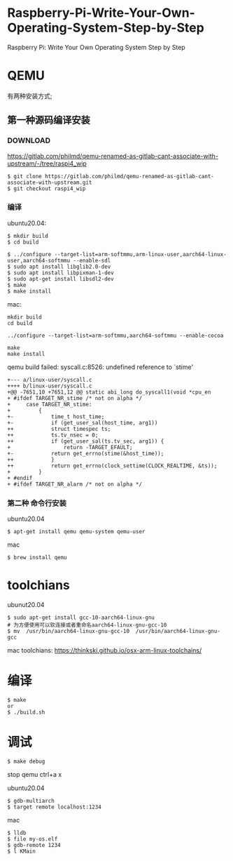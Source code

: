 # Raspberry-Pi-Write-Your-Own-Operating-System-Step-by-Step
Raspberry Pi: Write Your Own Operating System Step by Step

# QEMU

有两种安装方式;

## 第一种源码编译安装
### DOWNLOAD
https://gitlab.com/philmd/qemu-renamed-as-gitlab-cant-associate-with-upstream/-/tree/raspi4_wip
```
$ git clone https://gitlab.com/philmd/qemu-renamed-as-gitlab-cant-associate-with-upstream.git
$ git checkout raspi4_wip
```

### 编译
ubuntu20.04:
```
$ mkdir build
$ cd build

$ ../configure --target-list=arm-softmmu,arm-linux-user,aarch64-linux-user,aarch64-softmmu --enable-sdl
$ sudo apt install libglib2.0-dev
$ sudo apt install libpixman-1-dev
$ sudo apt-get install libsdl2-dev
$ make
$ make install
```
mac:
```
mkdir build
cd build

../configure --target-list=arm-softmmu,aarch64-softmmu --enable-cocoa

make
make install
```
qemu build failed: syscall.c:8526: undefined reference to `stime'
```
+--- a/linux-user/syscall.c
++++ b/linux-user/syscall.c
+@@ -7651,10 +7651,12 @@ static abi_long do_syscall1(void *cpu_en
+ #ifdef TARGET_NR_stime /* not on alpha */
+     case TARGET_NR_stime:
+         {
+-            time_t host_time;
+-            if (get_user_sal(host_time, arg1))
++            struct timespec ts;
++            ts.tv_nsec = 0;
++            if (get_user_sal(ts.tv_sec, arg1)) {
+                 return -TARGET_EFAULT;
+-            return get_errno(stime(&host_time));
++            }
++            return get_errno(clock_settime(CLOCK_REALTIME, &ts));
+         }
+ #endif
+ #ifdef TARGET_NR_alarm /* not on alpha */
```

### 第二种 命令行安装
ubuntu20.04
```
$ apt-get install qemu qemu-system qemu-user
```
mac
```
$ brew install qemu
```

# toolchians
ubunut20.04
```
$ sudo apt-get install gcc-10-aarch64-linux-gnu
# 为方便使用可以软连接或者重命名aarch64-linux-gnu-gcc-10
$ mv  /usr/bin/aarch64-linux-gnu-gcc-10  /usr/bin/aarch64-linux-gnu-gcc
```

mac
toolchians: https://thinkski.github.io/osx-arm-linux-toolchains/


# 编译


```
$ make
or
$ ./build.sh
```
# 调试
```
$ make debug
```
stop qemu
ctrl+a  x

ubuntu20.04
```
$ gdb-multiarch
$ target remote localhost:1234
```

mac
```
$ lldb
$ file my-os.elf
$ gdb-remote 1234
$ l KMain
```


